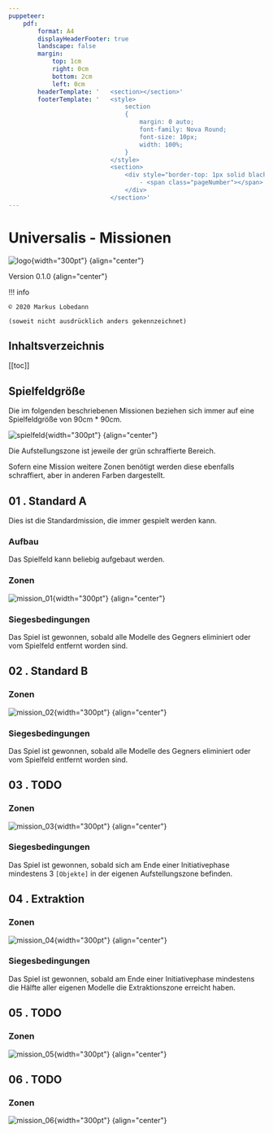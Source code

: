 ```yaml
---
puppeteer:
    pdf:
        format: A4
        displayHeaderFooter: true
        landscape: false
        margin:
            top: 1cm
            right: 0cm
            bottom: 2cm
            left: 0cm
        headerTemplate: '   <section></section>'
        footerTemplate: '   <style>
                                section
                                {
                                    margin: 0 auto;
                                    font-family: Nova Round;
                                    font-size: 10px;
                                    width: 100%;
                                }
                            </style>
                            <section>
                                <div style="border-top: 1px solid black; text-align: center; padding-top: 0.3cm">
                                    - <span class="pageNumber"></span> -
                                </div>
                            </section>'
---
```


# Universalis - Missionen

![logo](../Grafiken/logo.svg){width="300pt"} {align="center"}

Version 0.1.0 {align="center"}

!!! info

    © 2020 Markus Lobedann
    
    (soweit nicht ausdrücklich anders gekennzeichnet)

## Inhaltsverzeichnis

[[toc]]

## Spielfeldgröße

Die im folgenden beschriebenen Missionen beziehen sich immer auf eine Spielfeldgröße von 90cm * 90cm.

![spielfeld](Grafiken/Abbildungen/spielfeld.svg){width="300pt"} {align="center"}

Die Aufstellungszone ist jeweile der grün schraffierte Bereich.

Sofern eine Mission weitere Zonen benötigt werden diese ebenfalls schraffiert, aber in anderen Farben dargestellt.

## 01 . Standard A

Dies ist die Standardmission, die immer gespielt werden kann.

### Aufbau

Das Spielfeld kann beliebig aufgebaut werden.

### Zonen

![mission_01](Grafiken/Missionen/01.svg){width="300pt"} {align="center"}

### Siegesbedingungen

Das Spiel ist gewonnen, sobald alle Modelle des Gegners eliminiert oder vom Spielfeld entfernt worden sind.

## 02 . Standard B

### Zonen

![mission_02](Grafiken/Missionen/02.svg){width="300pt"} {align="center"}

### Siegesbedingungen

Das Spiel ist gewonnen, sobald alle Modelle des Gegners eliminiert oder vom Spielfeld entfernt worden sind.

## 03 . TODO

### Zonen

![mission_03](Grafiken/Missionen/03.svg){width="300pt"} {align="center"}

### Siegesbedingungen

Das Spiel ist gewonnen, sobald sich am Ende einer Initiativephase mindestens 3 `[Objekte]` in der eigenen Aufstellungszone befinden.
## 04 . Extraktion

### Zonen

![mission_04](Grafiken/Missionen/04.svg){width="300pt"} {align="center"}

### Siegesbedingungen

Das Spiel ist gewonnen, sobald am Ende einer Initiativephase mindestens die Hälfte aller eigenen Modelle die Extraktionszone erreicht haben.
## 05 . TODO

### Zonen

![mission_05](Grafiken/Missionen/05.svg){width="300pt"} {align="center"}

## 06 . TODO

### Zonen

![mission_06](Grafiken/Missionen/06.svg){width="300pt"} {align="center"}